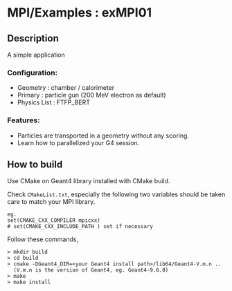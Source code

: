 MPI/Examples : exMPI01
======================

Description
-----------
A simple application

### Configuration:

- Geometry     : chamber / calorimeter
- Primary      : particle gun (200 MeV electron as default)
- Physics List : FTFP_BERT

### Features:

- Particles are transported in a geometry without any scoring.
- Learn how to parallelized your G4 session.


How to build
------------
Use CMake on Geant4 library installed with CMake build.

Check `CMakeList.txt`, especially the following two variables
should be taken care to match your MPI library.

    eg.
    set(CMAKE_CXX_COMPILER mpicxx)
    # set(CMAKE_CXX_INCLUDE_PATH ) set if necessary

Follow these commands,

    > mkdir build
    > cd build
    > cmake -DGeant4_DIR=<your Geant4 install path>/lib64/Geant4-V.m.n ..
      (V.m.n is the version of Geant4, eg. Geant4-9.6.0)
    > make
    > make install

